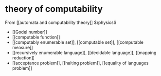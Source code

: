 # theory of computability
From [[automata and computability theory]]
$\physics$
- [[Godel number]]
- [[computable function]]
- [[computably enumerable set]], [[computable set]], [[computable measure]]
- [[recursively enumerable language]], [[decidable language]], [[mapping reduction]]
- [[acceptance problem]], [[halting problem]], [[equality of languages problem]]
